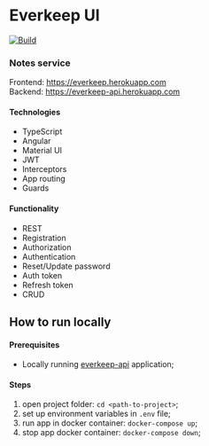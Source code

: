 

# Everkeep UI
[![Build](https://github.com/shveykinvlad/everkeep-api/actions/workflows/build.yml/badge.svg)](https://github.com/shveykinvlad/everkeep-api/actions/workflows/build.yml)

### Notes service  
Frontend: https://everkeep.herokuapp.com  
Backend: https://everkeep-api.herokuapp.com  
#### Technologies
* TypeScript
* Angular
* Material UI
* JWT
* Interceptors
* App routing
* Guards
#### Functionality
* REST
* Registration
* Authorization
* Authentication
* Reset/Update password
* Auth token
* Refresh token
* CRUD

## How to run locally
#### Prerequisites
* Locally running [everkeep-api](https://github.com/shveykinvlad/everkeep-api#how-to-run-locally) application;
#### Steps
1. open project folder: `cd <path-to-project>`;
2. set up environment variables in `.env` file;
3. run app in docker container: `docker-compose up`;
4. stop app docker container: `docker-compose down`;
